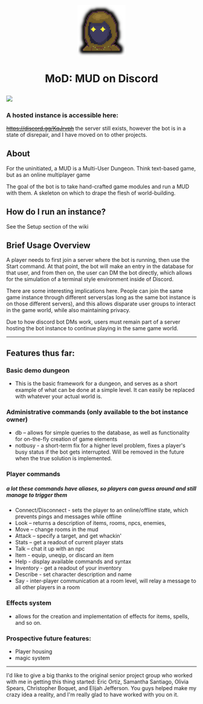 
<p align="center">
  <img height=auto width=25% src="https://github.com/JohnnySn0w/MoD/blob/master/sprites/dm.png" alt="Dungeon Master"/>
</p>


<div height=auto width=2em>
  <h1 align="center">MoD: MUD on Discord<p></p></h1>
</div>
<a href="https://codeclimate.com/github/JohnnySn0w/MoD/maintainability"><img src="https://api.codeclimate.com/v1/badges/1901d2aed01ef57e9384/maintainability" /></a>

### A hosted instance is accessible here:
~~https://discord.gg/KqJrvph~~
the server still exists, however the bot is in a state of disrepair, and I have moved on to other projects.
## About
For the uninitiated, a MUD is a Multi-User Dungeon. Think text-based game, but as an online multiplayer game

The goal of the bot is to take hand-crafted game modules and run a MUD with them. A skeleton on which to drape the flesh of world-building.

## How do I run an instance?
See the Setup section of the wiki


## Brief Usage Overview
A player needs to first join a server where the bot is running, then use the Start command. At that point, the bot will make an entry in the database for that user, and from then on, the user can DM the bot directly, which allows for the simulation of a terminal style environment inside of Discord. 

There are some interesting implications here. People can join the same game instance through different servers(as long as the same bot instance is on those different servers), and this allows disparate user groups to interact in the game world, while also maintaining privacy.

Due to how discord bot DMs work, users must remain part of a server hosting the bot instance to continue playing in the same game world.

___

## Features thus far:

### Basic demo dungeon
- This is the basic framework for a dungeon, and serves as a short example of what can be done at a simple level. It can easily be replaced with whatever your actual world is.

### Administrative commands (only available to the bot instance owner)
- db – allows for simple queries to the database, as well as functionality for on-the-fly creation of game elements
- notbusy - a short-term fix for a higher level problem, fixes a player's busy status if the bot gets interrupted. Will be removed in the future when the true solution is implemented.

### Player commands
##### a lot these commands have aliases, so players can guess around and still manage to trigger them
- Connect/Disconnect - sets the player to an online/offline state, which prevents pings and messages while offline
- Look – returns a description of items, rooms, npcs, enemies, 
- Move – change rooms in the mud
- Attack – specify a target, and get whackin'
- Stats – get a readout of current player stats
- Talk – chat it up with an npc
- Item - equip, uneqip, or discard an item
- Help - display available commands and syntax
- Inventory - get a readout of your inventory
- Describe - set character description and name
- Say - inter-player communication at a room level, will relay a message to all other players in a room

### Effects system
- allows for the creation and implementation of effects for items, spells, and so on.

### Prospective future features:
- Player housing
- magic system

___

I'd like to give a big thanks to the original senior project group who worked with me in getting this thing started:
Eric Ortiz, Samantha Santiago, Olivia Spears, Christopher Boquet, and Elijah Jefferson. You guys helped make my crazy idea a reality, and I'm really glad to have worked with you on it.
